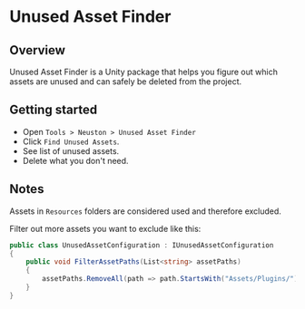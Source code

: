 # Unused Asset Finder

## Overview

Unused Asset Finder is a Unity package that helps you figure out which assets are unused and can safely be deleted from the project.

## Getting started

- Open `Tools > Neuston > Unused Asset Finder`
- Click `Find Unused Assets`.
- See list of unused assets.
- Delete what you don't need.

## Notes

Assets in `Resources` folders are considered used and therefore excluded.

Filter out more assets you want to exclude like this: 

```c#
public class UnusedAssetConfiguration : IUnusedAssetConfiguration
{
	public void FilterAssetPaths(List<string> assetPaths)
	{
		assetPaths.RemoveAll(path => path.StartsWith("Assets/Plugins/"));
	}
}
```